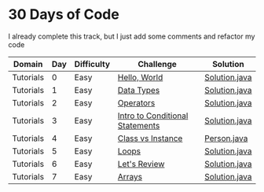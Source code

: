 # 30 Days of Code

I already complete this track, but I just add some comments and refactor my code


| Domain    | Day | Difficulty |Challenge | Solution |
| --------- | --- | ---------- | -------- | -------- |
| Tutorials | 0   | Easy       | [Hello, World](https://www.hackerrank.com/challenges/30-hello-world)  | [Solution.java](src/day0x/day00/helloworld/Solution.java) |
| Tutorials | 1   | Easy       | [Data Types](https://www.hackerrank.com/challenges/30-data-types)  | [Solution.java](src/day0x/day01/datatypes/Solution.java) |
| Tutorials | 2   | Easy       | [Operators](https://www.hackerrank.com/challenges/30-operators)  | [Solution.java](src/day0x/day02/operators/Solution.java) |
| Tutorials | 3   | Easy       | [Intro to Conditional Statements](https://www.hackerrank.com/challenges/30-conditional-statements)  | [Solution.java](src/day0x/day03/condition/Solution.java) |
| Tutorials | 4   | Easy       | [Class vs Instance](https://www.hackerrank.com/challenges/30-class-vs-instance)  | [Person.java](src/day0x/day04/classvsinstance/Person.java) |
| Tutorials | 5   | Easy       | [Loops](https://www.hackerrank.com/challenges/30-loops)  | [Solution.java](src/day0x/day05/loops/Solution.java) |
| Tutorials | 6   | Easy       | [Let's Review](https://www.hackerrank.com/challenges/30-review-loop)  | [Solution.java](src/day0x/day06/letsreview/Solution.java) |
| Tutorials | 7   | Easy       | [Arrays](https://www.hackerrank.com/challenges/30-arrays)  | [Solution.java](src/day0x/day07/arrays/Solution.java) |